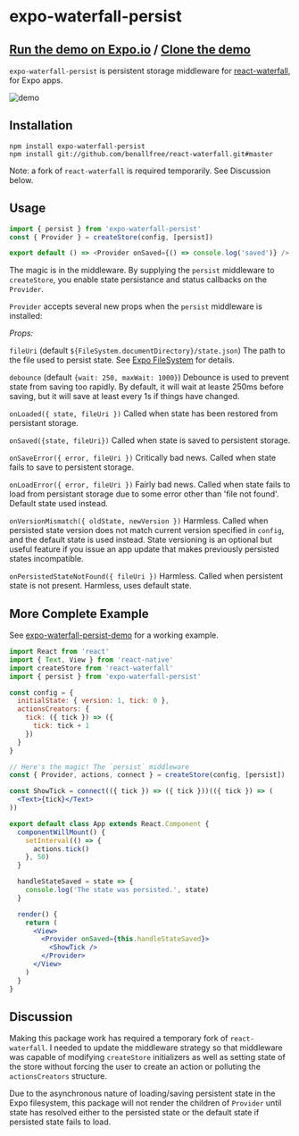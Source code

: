 # expo-waterfall-persist

## [Run the demo on Expo.io](https://exp.host/@benallfree/expo-waterfall-persist-demo) / [Clone the demo](/benallfre/expo-waterfall-persist-demo)

`expo-waterfall-persist` is persistent storage middleware for [react-waterfall](/didierfranc/react-waterfall), for Expo apps.

![demo](https://thumbs.gfycat.com/WhitePaleEquine-size_restricted.gif)

## Installation

```
npm install expo-waterfall-persist
npm install git://github.com/benallfree/react-waterfall.git#master
```

Note: a fork of `react-waterfall` is required temporarily. See Discussion below.

## Usage

```js
import { persist } from 'expo-waterfall-persist'
const { Provider } = createStore(config, [persist])

export default () => <Provider onSaved={() => console.log('saved')} />
```

The magic is in the middleware. By supplying the `persist` middleware to `createStore`, you enable state persistance and status callbacks on the `Provider`.

`Provider` accepts several new props when the `persist` middleware is installed:

_Props:_

`fileUri` (default `${FileSystem.documentDirectory}/state.json`) The path to the file used to persist state. See [Expo FileSystem](https://docs.expo.io/versions/latest/sdk/filesystem) for details.

`debounce` (default `{wait: 250, maxWait: 1000}`) Debounce is used to prevent state from saving too rapidly. By default, it will wait at leaste 250ms before saving, but it will save at least every 1s if things have changed.

`onLoaded({ state, fileUri })` Called when state has been restored from persistant storage.

`onSaved({state, fileUri})` Called when state is saved to persistent storage.

`onSaveError({ error, fileUri })` Critically bad news. Called when state fails to save to persistent storage.

`onLoadError({ error, fileUri })` Fairly bad news. Called when state fails to load from persistant storage due to some error other than 'file not found'. Default state used instead.

`onVersionMismatch({ oldState, newVersion })` Harmless. Called when persisted state version does not match current version specified in `config`, and the default state is used instead. State versioning is an optional but useful feature if you issue an app update that makes previously persisted states incompatible.

`onPersistedStateNotFound({ fileUri })` Harmless. Called when persistent state is not present. Harmless, uses default state.

## More Complete Example

See [expo-waterfall-persist-demo](/benallfre/expo-waterfall-persist-demo) for a working example.

```jsx
import React from 'react'
import { Text, View } from 'react-native'
import createStore from 'react-waterfall'
import { persist } from 'expo-waterfall-persist'

const config = {
  initialState: { version: 1, tick: 0 },
  actionsCreators: {
    tick: ({ tick }) => ({
      tick: tick + 1
    })
  }
}

// Here's the magic! The `persist` middleware
const { Provider, actions, connect } = createStore(config, [persist])

const ShowTick = connect(({ tick }) => ({ tick }))(({ tick }) => (
  <Text>{tick}</Text>
))

export default class App extends React.Component {
  componentWillMount() {
    setInterval(() => {
      actions.tick()
    }, 50)
  }

  handleStateSaved = state => {
    console.log('The state was persisted.', state)
  }

  render() {
    return (
      <View>
        <Provider onSaved={this.handleStateSaved}>
          <ShowTick />
        </Provider>
      </View>
    )
  }
}
```

## Discussion

Making this package work has required a temporary fork of `react-waterfall`. I needed to update the middleware strategy so that middleware was capable of modifying `createStore` initializers as well as setting state of the store without forcing the user to create an action or polluting the `actionsCreators` structure.

Due to the asynchronous nature of loading/saving persistent state in the Expo filesystem, this package will not render the children of `Provider` until state has resolved either to the persisted state or the default state if persisted state fails to load.
